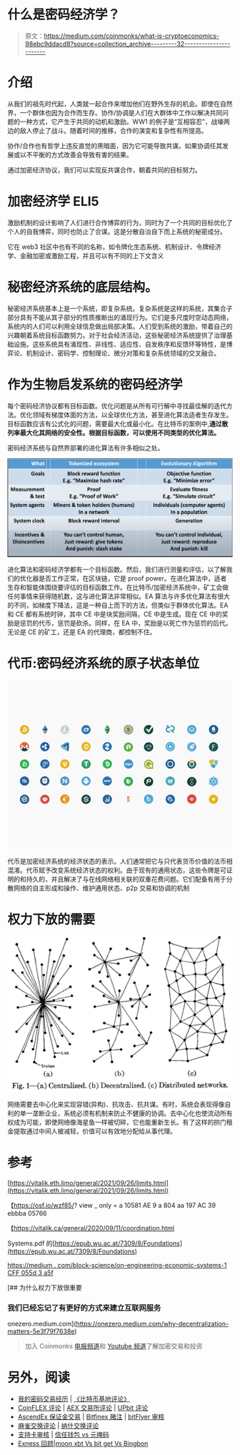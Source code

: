 # 什么是密码经济学？

> 原文：<https://medium.com/coinmonks/what-is-cryptoeconomics-98ebc9ddacd8?source=collection_archive---------32----------------------->

# 介绍

从我们的祖先时代起，人类就一起合作来增加他们在野外生存的机会。即使在自然界，一个群体也因为合作而生存。协作/协调是人们在大群体中工作以解决共同问题的一种方式，它产生于共同的动机和激励。WW1 的例子是“互相容忍”，战壕两边的敌人停止了战斗。随着时间的推移，合作的演变和复杂性有所提高。

协作/合作也有哲学上违反直觉的黑暗面，因为它可能导致共谋。如果协调任其发展或以不平衡的方式改善会导致有害的结果。

通过加密经济协议，我们可以实现反共谋合作，朝着共同的目标努力。

# 加密经济学 ELI5

激励机制的设计影响了人们进行合作博弈的行为，同时为了一个共同的目标优化了个人的自我博弈，同时也防止了合谋。这是分散自治自下而上系统的秘密成分。

它在 web3 社区中也有不同的名称，如令牌化生态系统、机制设计、令牌经济学、金融加密或激励工程，并且可以有不同的上下文含义

# 秘密经济系统的底层结构。

秘密经济系统基本上是一个系统，即复杂系统。复杂系统是这样的系统，其集合子部分具有不能从其子部分的性质推断出的涌现行为。它们是多尺度时空动态网络，系统内的人们可以利用全球信息做出局部决策。人们受到系统的激励，带着自己的兴趣朝着系统目标函数努力。对于社会经济活动，这些秘密经济系统提供了治理基础设施。这些系统具有涌现性、非线性、适应性、自发秩序和反馈环等特性，是博弈论、机制设计、密码学、控制理论、微分对策和复杂系统领域的交叉融合。

# 作为生物启发系统的密码经济学

每个密码经济协议都有目标函数。优化问题是从所有可行解中寻找最佳解的迭代方法。优化领域有梯度体面的方法，以全球优化方法，甚至进化算法适者生存发生。目标函数应该有公式化的问题，需要最大化或最小化。在比特币的案例中,**通过散列率最大化其网络的安全性。根据目标函数，可以使用不同类型的优化算法。**

密码经济系统与自然界部署的进化算法有许多相似之处。

![](img/f62dc3b54e16fa522dc8b473ca71f908.png)

进化算法和密码经济学都有一个目标函数。然后，我们进行测量和评估，以了解我们的优化器是否工作正常，在区块链，它是 proof power。在进化算法中，适者生存和智能体围绕要评估的目标函数工作。在比特币/加密经济系统中，矿工会做任何事情来获得随机数，这与进化算法非常相似。EA 算法与许多优化算法有很大的不同，如梯度下降法，这是一种自上而下的方法，但类似于群体优化算法。EA 和 CE 都有系统时钟，其中 CE 中是块奖励间隔，CE 中是生成。现在 CE 中的奖励是惩罚的代币，惩罚是砍杀。同样，在 EA 中，奖励是以死亡作为惩罚的后代。无论是 CE 的矿工，还是 EA 的代理商，都控制不住。

# 代币:密码经济系统的原子状态单位

![](img/a274bbbefc3979f8dbf9f0cbcf89858d.png)

代币是加密经济系统的经济状态的表示。人们通常把它与只代表货币价值的法币相混淆。代币赋予改变系统经济状态的权利。由于现有的通用状态，这些令牌是可证明的和持久的，并且解决了与在线网络相关联的双重花费问题。它们配备有用于分散网络的自主形成和操作、维护通用状态、p2p 交易和协调的机制

# 权力下放的需要

![](img/8ce4bf13e125cfbe5e628e75b35cff4f.png)

网络需要去中心化来实现容错(异构)、抗攻击、抗共谋。有时，系统会表现得像自利的单一垄断企业，系统必须有机制来防止不健康的协调。去中心化也使流动所有权成为可能，即使网络像海星鱼一样被切碎，它也能重新生长。有了这样的拱门租金提取通过中间人被减轻，价值可以有效地分配给从事代理。

# 参考

[https://vitalik.eth.limo/general/2021/09/26/limits.html](https://vitalik.eth.limo/general/2021/09/26/limits.html)

【https://osf.io/wzf85/? view _ only = a 10581 AE 9 a 804 aa 197 AC 39 ebbba 05766

【https://vitalik.ca/general/2020/09/11/coordination.html 

Systems.pdf 的[https://epub.wu.ac.at/7309/8/Foundations](https://epub.wu.ac.at/7309/8/Foundations)

[https://medium . com/block-science/on-engineering-economic-systems-1 CFF 055d 3 a5f](/block-science/on-engineering-economic-systems-1cff055d3a5f)

[](https://onezero.medium.com/why-decentralization-matters-5e3f79f7638e) [## 为什么权力下放很重要

### 我们已经忘记了有更好的方式来建立互联网服务

onezero.medium.com](https://onezero.medium.com/why-decentralization-matters-5e3f79f7638e) 

> 加入 Coinmonks [电报频道](https://t.me/coincodecap)和 [Youtube 频道](https://www.youtube.com/c/coinmonks/videos)了解加密交易和投资

# 另外，阅读

*   [我的密码交易经历](/coinmonks/my-experience-with-crypto-copy-trading-d6feb2ce3ac5) | [《比特币基地评论》](/coinmonks/coinbase-review-6ef4e0f56064)
*   [CoinFLEX 评论](https://coincodecap.com/coinflex-review) | [AEX 交易所评论](https://coincodecap.com/aex-exchange-review) | [UPbit 评论](https://coincodecap.com/upbit-review)
*   [AscendEx 保证金交易](https://coincodecap.com/ascendex-margin-trading) | [Bitfinex 赌注](https://coincodecap.com/bitfinex-staking) | [bitFlyer 审核](https://coincodecap.com/bitflyer-review)
*   [麻雀交换评论](https://coincodecap.com/sparrow-exchange-review) | [纳什交换评论](https://coincodecap.com/nash-exchange-review)
*   [支持卡审核](https://coincodecap.com/uphold-card-review) | [信任钱包 vs 元掩码](https://coincodecap.com/trust-wallet-vs-metamask)
*   [Exness 回顾](https://coincodecap.com/exness-review)|[moon xbt Vs bit get Vs Bingbon](https://coincodecap.com/bingbon-vs-bitget-vs-moonxbt)